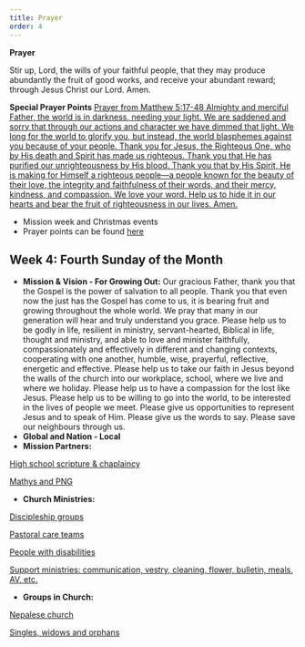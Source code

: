 ```yaml
---
title: Prayer
order: 4
---
```

**Prayer**

Stir up, Lord, the wills of your faithful people, that they may produce abundantly the fruit of good works, and receive your abundant reward; through Jesus Christ our Lord. Amen.

**Special Prayer Points**
<ins>Prayer from Matthew 5:17-48<ins>
Almighty and merciful Father, the world is in darkness, needing your light. We are saddened and sorry that through our actions and character we have dimmed that light. We long for the world to glorify you, but instead, the world blasphemes against you because of your people.
Thank you for Jesus, the Righteous One, who by His death and Spirit has made us righteous. Thank you that He has purified our unrighteousness by His blood. Thank you that by His Spirit, He is making for Himself a righteous people—a people known for the beauty of their love, the integrity and faithfulness of their words, and their mercy, kindness, and compassion. We love your word. Help us to hide it in our hearts and bear the fruit of righteousness in our lives. Amen.
- Mission week and Christmas events
- Prayer points can be found [here](https://stgeorgeshurstville.org.au/prayer)

## Week 4: Fourth Sunday of the Month

- **Mission & Vision - For Growing Out:** Our gracious Father, thank you that the Gospel is the power of salvation to all people. Thank you that even now the just has the Gospel has come to us, it is bearing fruit and growing throughout the whole world. We pray that many in our generation will hear and truly understand you grace. Please help us to be godly in life, resilient in ministry, servant-hearted, Biblical in life, thought and ministry, and able to love and minister faithfully, compassionately and effectively in different and changing contexts, cooperating with one another, humble, wise, prayerful, reflective, energetic and effective. Please help us to take our faith in Jesus beyond the walls of the church into our workplace, school, where we live and where we holiday. Please help us to have a compassion for the lost like Jesus. Please help us to be willing to go into the world, to be interested in the lives of people we meet. Please give us opportunities to represent Jesus and to speak of Him. Please give us the words to say. Please save our neighbours through us.
- **Global and Nation - Local**
- **Mission Partners:**
  
<ins>High school scripture & chaplaincy<ins>

<ins>Mathys and PNG<ins>

- **Church Ministries:**

<ins>Discipleship groups<ins>

<ins>Pastoral care teams</ins>

<ins>People with disabilities</ins>

<ins>Support ministries: communication, vestry, cleaning, flower, bulletin, meals, AV, etc.<ins>

- **Groups in Church:**

<ins>Nepalese church<ins>

<ins>Singles, widows and orphans<ins>


